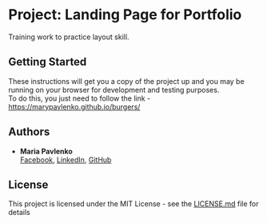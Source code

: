 # Project: Landing Page for Portfolio

Training work to practice layout skill.<br>

## Getting Started

These instructions will get you a copy of the project up and you may be running on your browser for development and testing purposes.<br> 
To do this, you just need to follow the link - https://marypavlenko.github.io/burgers/ 

## Authors

* **Maria Pavlenko** <br>
[Facebook](https://www.facebook.com/pavlenko.mary), [LinkedIn](https://www.linkedin.com/in/mspavlenko/), [GitHub](https://github.com/marypavlenko)

## License

This project is licensed under the MIT License - see the [LICENSE.md](LICENSE.md) file for details
